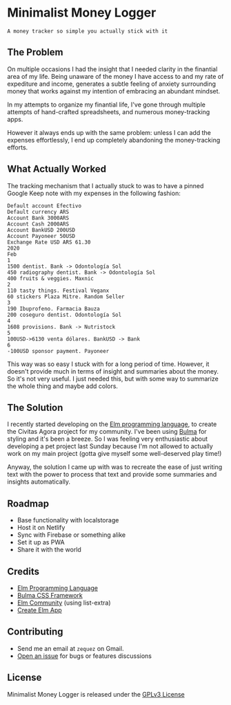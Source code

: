 # Minimalist Money Logger

    A money tracker so simple you actually stick with it


## The Problem

On multiple occasions I had the insight that I needed clarity
in the finantial area of my life. Being unaware of the money
I have access to and my rate of expediture and income, generates
a subtle feeling of anxiety surrounding money that works against
my intention of embracing an abundant mindset.

In my attempts to organize my finantial life, I've gone through
multiple attempts of hand-crafted spreadsheets, and numerous
money-tracking apps.

However it always ends up with the same problem: unless I can
add the expenses effortlessly, I end up completely abandoning
the money-tracking efforts.

## What Actually Worked

The tracking mechanism that I actually stuck to was to have a pinned Google Keep note with my expenses in the following fashion:

```
Default account Efectivo
Default currency ARS
Account Bank 3000ARS
Account Cash 2000ARS
Account BankUSD 200USD
Account Payoneer 50USD
Exchange Rate USD ARS 61.30
2020
Feb
1
1500 dentist. Bank -> Odontología Sol
450 radiography dentist. Bank -> Odontología Sol
400 fruits & veggies. Maxnic
2
110 tasty things. Festival Veganx
60 stickers Plaza Mitre. Random Seller
3
190 Ibuprofeno. Farmacia Bauza
200 coseguro dentist. Odontología Sol
4
1608 provisions. Bank -> Nutristock
5
100USD->6130 venta dólares. BankUSD -> Bank
6
-100USD sponsor payment. Payoneer
```

This way was so easy I stuck with for a long period of time.
However, it doesn't provide much in terms of insight and summaries
about the money. So it's not very useful. I just needed this, but with
some way to summarize the whole thing and maybe add colors.

## The Solution

I recently started developing on the [Elm programming language](https://elm-lang.org/), to create the Civitas Agora project for my community. I've been using [Bulma](http://bulma.io/) for styling and it's been a breeze. So I was feeling very enthusiastic about developing a pet project last Sunday because I'm not allowed to actually work on my main project (gotta give myself some well-deserved play time!)

Anyway, the solution I came up with was to recreate the ease of just writing text
with the power to process that text and provide some summaries and insights
automatically.

## Roadmap

- Base functionality with localstorage
- Host it on Netlify
- Sync with Firebase or something alike
- Set it up as PWA
- Share it with the world

## Credits

- [Elm Programming Language](https://elm-lang.org/)
- [Bulma CSS Framework](https://bulma.io/)
- [Elm Community](https://github.com/elm-community) (using list-extra)
- [Create Elm App](https://github.com/halfzebra/create-elm-app)


## Contributing

- Send me an email at `zequez` on Gmail.
- [Open an issue](https://github.com/Zequez/minimalist-money-logger/issues) for bugs or features discussions

## License

Minimalist Money Logger is released under the [GPLv3 License](https://opensource.org/licenses/GPL-3.0)

